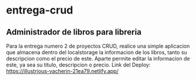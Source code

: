 # entrega-crud
## Administrador de libros para libreria

Para la entrega numero 2 de proyectos CRUD, realice una simple aplicacion que almacena dentro del localstorage la informacion de los libros, tanto su descripcion como el precio de este.
Aparte permite editar la informacion de este, ya sea su titulo, descripcion o precio.
Link del Deploy: https://illustrious-vacherin-21ea79.netlify.app/